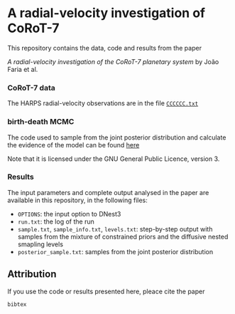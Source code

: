 # A radial-velocity investigation of CoRoT-7

This repository contains the data, code and results from the paper 

_A radial-velocity investigation of the CoRoT-7 planetary system_ by João Faria et al.

### CoRoT-7 data

The HARPS radial-velocity observations are in the file [`CCCCCC.txt`](https://github.com/j-faria/exoBD-CoRoT7/blob/master/corot7.txt)

### birth-death MCMC

The code used to sample from the joint posterior distribution and calculate the evidence of the model can be found [here](https://github.com/eggplantbren/Exoplanet/tree/gp_quasiperiodic_noise)

Note that it is licensed under the GNU General Public Licence, version 3.

### Results

The input parameters and complete output analysed in the paper are available in this repository, in the following files:

- `OPTIONS`: the input option to DNest3
- `run.txt`: the log of the run
- `sample.txt`, `sample_info.txt`, `levels.txt`: step-by-step output with samples from the mixture of constrained priors and the diffusive nested smapling levels
- `posterior_sample.txt`: samples from the joint posterior distribution



## Attribution

If you use the code or results presented here, pleace cite the paper

`bibtex`


